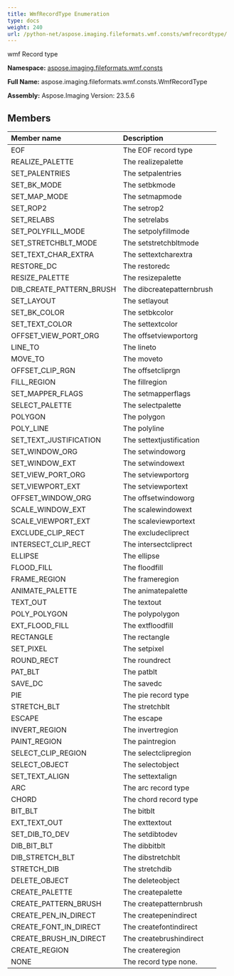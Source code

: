 ```yaml
---
title: WmfRecordType Enumeration
type: docs
weight: 240
url: /python-net/aspose.imaging.fileformats.wmf.consts/wmfrecordtype/
---
```


wmf Record type

**Namespace:** [aspose.imaging.fileformats.wmf.consts](/imaging/python-net/aspose.imaging.fileformats.wmf.consts/)

**Full Name:** aspose.imaging.fileformats.wmf.consts.WmfRecordType

**Assembly:**  Aspose.Imaging Version: 23.5.6

## **Members**
|**Member name**|**Description**|
| :- | :- |
|EOF|The EOF record type|
|REALIZE_PALETTE|The realizepalette|
|SET_PALENTRIES|The setpalentries|
|SET_BK_MODE|The setbkmode|
|SET_MAP_MODE|The setmapmode|
|SET_ROP2|The setrop2|
|SET_RELABS|The setrelabs|
|SET_POLYFILL_MODE|The setpolyfillmode|
|SET_STRETCHBLT_MODE|The setstretchbltmode|
|SET_TEXT_CHAR_EXTRA|The settextcharextra|
|RESTORE_DC|The restoredc|
|RESIZE_PALETTE|The resizepalette|
|DIB_CREATE_PATTERN_BRUSH|The dibcreatepatternbrush|
|SET_LAYOUT|The setlayout|
|SET_BK_COLOR|The setbkcolor|
|SET_TEXT_COLOR|The settextcolor|
|OFFSET_VIEW_PORT_ORG|The offsetviewportorg|
|LINE_TO|The lineto|
|MOVE_TO|The moveto|
|OFFSET_CLIP_RGN|The offsetcliprgn|
|FILL_REGION|The fillregion|
|SET_MAPPER_FLAGS|The setmapperflags|
|SELECT_PALETTE|The selectpalette|
|POLYGON|The polygon|
|POLY_LINE|The polyline|
|SET_TEXT_JUSTIFICATION|The settextjustification|
|SET_WINDOW_ORG|The setwindoworg|
|SET_WINDOW_EXT|The setwindowext|
|SET_VIEW_PORT_ORG|The setviewportorg|
|SET_VIEWPORT_EXT|The setviewportext|
|OFFSET_WINDOW_ORG|The offsetwindoworg|
|SCALE_WINDOW_EXT|The scalewindowext|
|SCALE_VIEWPORT_EXT|The scaleviewportext|
|EXCLUDE_CLIP_RECT|The excludecliprect|
|INTERSECT_CLIP_RECT|The intersectcliprect|
|ELLIPSE|The ellipse|
|FLOOD_FILL|The floodfill|
|FRAME_REGION|The frameregion|
|ANIMATE_PALETTE|The animatepalette|
|TEXT_OUT|The textout|
|POLY_POLYGON|The polypolygon|
|EXT_FLOOD_FILL|The extfloodfill|
|RECTANGLE|The rectangle|
|SET_PIXEL|The setpixel|
|ROUND_RECT|The roundrect|
|PAT_BLT|The patblt|
|SAVE_DC|The savedc|
|PIE|The pie record type|
|STRETCH_BLT|The stretchblt|
|ESCAPE|The escape|
|INVERT_REGION|The invertregion|
|PAINT_REGION|The paintregion|
|SELECT_CLIP_REGION|The selectclipregion|
|SELECT_OBJECT|The selectobject|
|SET_TEXT_ALIGN|The settextalign|
|ARC|The arc record type|
|CHORD|The chord record type|
|BIT_BLT|The bitblt|
|EXT_TEXT_OUT|The exttextout|
|SET_DIB_TO_DEV|The setdibtodev|
|DIB_BIT_BLT|The dibbitblt|
|DIB_STRETCH_BLT|The dibstretchblt|
|STRETCH_DIB|The stretchdib|
|DELETE_OBJECT|The deleteobject|
|CREATE_PALETTE|The createpalette|
|CREATE_PATTERN_BRUSH|The createpatternbrush|
|CREATE_PEN_IN_DIRECT|The createpenindirect|
|CREATE_FONT_IN_DIRECT|The createfontindirect|
|CREATE_BRUSH_IN_DIRECT|The createbrushindirect|
|CREATE_REGION|The createregion|
|NONE|The record type none.|
